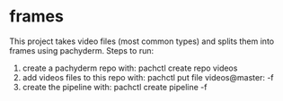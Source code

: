 # frames
This project takes video files (most common types) and splits them into frames using pachyderm.
Steps to run:
1. create a pachyderm repo with: pachctl create repo videos
2. add videos files to this repo with: pachctl put file videos@master:<name-of-file> -f <path-to-file>
3. create the pipeline with: pachctl create pipeline -f 
